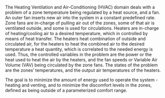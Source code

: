 The Heating Ventilation and Air-Conditioning (HVAC) domain deals with a problem of a zone temperature being regulated by a heat source, and a fan.
An outer fan inserts new air into the system in a constant predefined rate.
Zone fans are in-charge of pulling air out of the zones, some of that air is ventilated outside, and some is used for circulations.
Heaters are in-charge of heating/cooling air to a desired temperature, which in controlled by means of heat transfer.
The heaters heat combination of outside and circulated air, for the heaters to heat the combined air to the desired temperature a heat quantity,
which is correlated to the needed energy is used.
Thus, the controlled variables in the problem are the power or the heat used to heat the air by the heaters,
and the fan speeds or Variable Air Volume (VAV) being circulated by the zone fans.
The states of the problem are the zones’ temperatures, and the output air temperatures of the heaters.

The goal is to minimize the amount of energy used to operate the system - heating and venting, and to minimize the discomfort levels in the zones,
defined as being outside of a parameterized comfort range.
